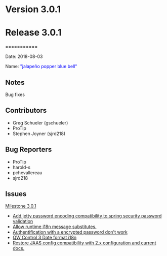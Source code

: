 # Version 3.0.1



# Release 3.0.1
===========

Date: 2018-08-03

Name: <span style="color: blue"><span class="glyphicon glyphicon-bell"></span> "jalapeño popper blue bell"</span>

## Notes

Bug fixes

## Contributors

* Greg Schueler (gschueler)
* ProTip
* Stephen Joyner (sjrd218)

## Bug Reporters

* ProTip
* harold-s
* pchevallereau
* sjrd218

## Issues

[Milestone 3.0.1](https://github.com/qwcontrol/qwcontrol/milestone/81)

* [Add jetty password encoding compatibility to spring security password validation](https://github.com/qwcontrol/qwcontrol/pull/3779)
* [Allow runtime i18n message substitutes.](https://github.com/qwcontrol/qwcontrol/pull/3772)
* [Authentification with a encrypted password don't work](https://github.com/qwcontrol/qwcontrol/issues/3768)
* [QW Control 3 Date format i18n](https://github.com/qwcontrol/qwcontrol/issues/3764)
* [Restore JAAS config compatibility with 2.x configuration and current docs.](https://github.com/qwcontrol/qwcontrol/pull/3758)
